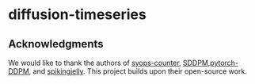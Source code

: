 # diffusion-timeseries

## Acknowledgments

We would like to thank the authors of [syops-counter](https://github.com/iCGY96/syops-counter), [SDDPM](https://github.com/AndyCao1125/SDDPM),[pytorch-DDPM](https://github.com/w86763777/pytorch-ddpm), and [spikingjelly](https://github.com/fangwei123456/spikingjelly). This project builds upon their open-source work.
